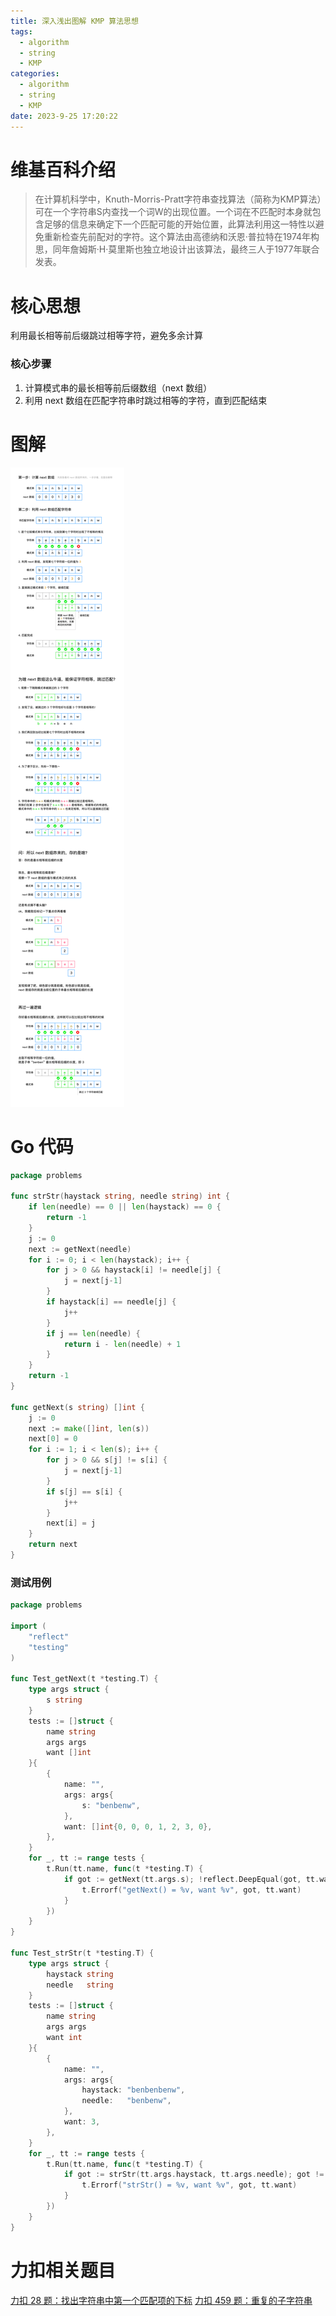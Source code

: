 ```yaml
---
title: 深入浅出图解 KMP 算法思想
tags:
  - algorithm
  - string
  - KMP
categories:
  - algorithm
  - string
  - KMP
date: 2023-9-25 17:20:22
---
```



# 维基百科介绍
> 在计算机科学中，Knuth-Morris-Pratt字符串查找算法（简称为KMP算法）可在一个字符串S内查找一个词W的出现位置。一个词在不匹配时本身就包含足够的信息来确定下一个匹配可能的开始位置，此算法利用这一特性以避免重新检查先前配对的字符。这个算法由高德纳和沃恩·普拉特在1974年构思，同年詹姆斯·H·莫里斯也独立地设计出该算法，最终三人于1977年联合发表。

# 核心思想
利用最长相等前后缀跳过相等字符，避免多余计算

### 核心步骤
1. 计算模式串的最长相等前后缀数组（next 数组）
2. 利用 next 数组在匹配字符串时跳过相等的字符，直到匹配结束

# 图解
![](../images/KMP.png)

# Go 代码
``` Go
package problems

func strStr(haystack string, needle string) int {
	if len(needle) == 0 || len(haystack) == 0 {
		return -1
	}
	j := 0
	next := getNext(needle)
	for i := 0; i < len(haystack); i++ {
		for j > 0 && haystack[i] != needle[j] {
			j = next[j-1]
		}
		if haystack[i] == needle[j] {
			j++
		}
		if j == len(needle) {
			return i - len(needle) + 1
		}
	}
	return -1
}

func getNext(s string) []int {
	j := 0
	next := make([]int, len(s))
	next[0] = 0
	for i := 1; i < len(s); i++ {
		for j > 0 && s[j] != s[i] {
			j = next[j-1]
		}
		if s[j] == s[i] {
			j++
		}
		next[i] = j
	}
	return next
}

```
### 测试用例
``` Go
package problems

import (
	"reflect"
	"testing"
)

func Test_getNext(t *testing.T) {
	type args struct {
		s string
	}
	tests := []struct {
		name string
		args args
		want []int
	}{
		{
			name: "",
			args: args{
				s: "benbenw",
			},
			want: []int{0, 0, 0, 1, 2, 3, 0},
		},
	}
	for _, tt := range tests {
		t.Run(tt.name, func(t *testing.T) {
			if got := getNext(tt.args.s); !reflect.DeepEqual(got, tt.want) {
				t.Errorf("getNext() = %v, want %v", got, tt.want)
			}
		})
	}
}

func Test_strStr(t *testing.T) {
	type args struct {
		haystack string
		needle   string
	}
	tests := []struct {
		name string
		args args
		want int
	}{
		{
			name: "",
			args: args{
				haystack: "benbenbenw",
				needle:   "benbenw",
			},
			want: 3,
		},
	}
	for _, tt := range tests {
		t.Run(tt.name, func(t *testing.T) {
			if got := strStr(tt.args.haystack, tt.args.needle); got != tt.want {
				t.Errorf("strStr() = %v, want %v", got, tt.want)
			}
		})
	}
}

```

# 力扣相关题目
[力扣 28 题：找出字符串中第一个匹配项的下标](https://leetcode.cn/problems/find-the-index-of-the-first-occurrence-in-a-string/)
[力扣 459 题：重复的子字符串](https://leetcode.cn/problems/repeated-substring-pattern/)